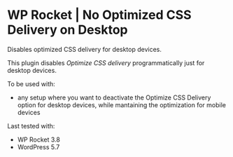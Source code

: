 # WP Rocket | No Optimized CSS Delivery on Desktop

Disables optimized CSS delivery for desktop devices.

This plugin disables _Optimize CSS delivery_ programmatically just for desktop devices.

To be used with:
* any setup where you want to deactivate the Optimize CSS Delivery option for desktop devices, while mantaining the optimization for mobile devices

Last tested with:
* WP Rocket 3.8
* WordPress 5.7